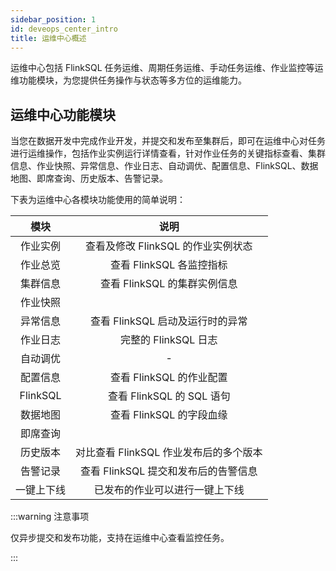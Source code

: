```yaml
---
sidebar_position: 1
id: deveops_center_intro
title: 运维中心概述
---
```


运维中心包括 FlinkSQL 任务运维、周期任务运维、手动任务运维、作业监控等运维功能模块，为您提供任务操作与状态等多方位的运维能力。

## 运维中心功能模块

当您在数据开发中完成作业开发，并提交和发布至集群后，即可在运维中心对任务进行运维操作，包括作业实例运行详情查看，针对作业任务的关键指标查看、集群信息、作业快照、异常信息、作业日志、自动调优、配置信息、FlinkSQL、数据地图、即席查询、历史版本、告警记录。

下表为运维中心各模块功能使用的简单说明：

|    模块    |            说明            |
|:--------:|:------------------------:|
|   作业实例   |  查看及修改 FlinkSQL 的作业实例状态  |
|   作业总览   |    查看 FlinkSQL 各监控指标     |
|   集群信息   |   查看 FlinkSQL 的集群实例信息    |
|   作业快照   |                          |
|   异常信息   |  查看 FlinkSQL 启动及运行时的异常   |
|   作业日志   |     完整的 FlinkSQL 日志      |
|   自动调优   |            -             |
|   配置信息   |    查看 FlinkSQL 的作业配置     |
| FlinkSQL |   查看 FlinkSQL 的 SQL 语句   |
|   数据地图   |    查看 FlinkSQL 的字段血缘     |
|   即席查询   |                          |
|   历史版本   | 对比查看 FlinkSQL 作业发布后的多个版本 |
|   告警记录   | 查看 FlinkSQL 提交和发布后的告警信息  |
|  一键上下线   |     已发布的作业可以进行一键上下线      |

:::warning 注意事项

  仅异步提交和发布功能，支持在运维中心查看监控任务。

:::
